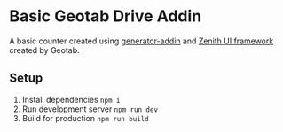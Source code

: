 # Basic Geotab Drive Addin
A basic counter created using [generator-addin](https://github.com/Geotab/generator-addin) and [Zenith UI framework](https://developers.geotab.com/zenith/setup/) created by Geotab.

## Setup
1. Install dependencies `npm i`
2. Run development server `npm run dev`
3. Build for production `npm run build`
